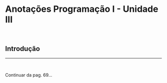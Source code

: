 # **Anotações Programação I - Unidade III**

&nbsp;

## **Introdução**

---

&nbsp;

Continuar da pag. 69...